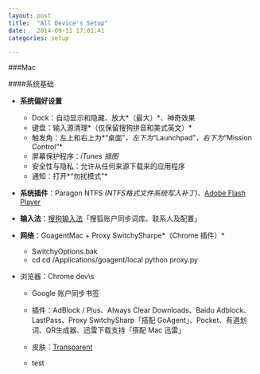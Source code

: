 ```yaml
---
layout: post
title:  "All Device's Setup"
date:   2014-09-11 17:01:41
categories: setup

---
```

###Mac

####系统基础

- **系统偏好设置**
    - Dock：自动显示和隐藏、放大*（最大）*、神奇效果
    - 键盘：输入源清理*（仅保留搜狗拼音和美式英文）*
    - 触发角：左上和右上为*“桌面”*，左下为*“Launchpad”*，右下为*“Mission Control”*
    - 屏幕保护程序：*iTunes 插图*
    - 安全性与隐私：允许从任何来源下载来的应用程序
    - 通知：打开*“勿扰模式”*
      
- **系统插件**：Paragon NTFS *(NTFS格式文件系统写入补丁)*、[Adobe Flash Player](http://get.adobe.com/cn/flashplayer/)

- **输入法**：[搜狗输入法](http://pinyin.sogou.com/mac/)「搜狐账户同步词库、联系人及配置」

- **网络**：GoagentMac +  Proxy SwitchySharpe*（Chrome 插件）* 
    - SwitchyOptions.bak
    - cd      cd /Applications/goagent/local      python proxy.py

- 浏览器：Chrome dev\s
    
    - Google 账户同步书签
    - 插件：AdBlock / Plus、Always Clear Downloads、Baidu Adblock、LastPass、Proxy SwitchySharp「搭配 GoAgent」、Pocket、有道划词、QR生成器、迅雷下载支持「搭配 Mac 迅雷」
    - 皮肤：[Transparent](https://chrome.google.com/webstore/detail/transparent/oegogboflfgdoajlmhilbamjblflfibj?hl=zh-CN)
    
    
    - test

